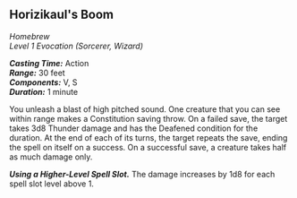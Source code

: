 ## Horizikaul's Boom
*Homebrew*  
*Level 1 Evocation (Sorcerer, Wizard)*

***Casting Time:*** Action  
***Range:*** 30 feet  
***Components:*** V, S  
***Duration:*** 1 minute

You unleash a blast of high pitched sound. One creature that you can see within range makes a Constitution saving throw. On a failed save, the target takes 3d8 Thunder damage and has the Deafened condition for the duration. At the end of each of its turns, the target repeats the save, ending the spell on itself on a success. On a successful save, a creature takes half as much damage only.

***Using a Higher-Level Spell Slot.*** The damage increases by 1d8 for each spell slot level above 1.